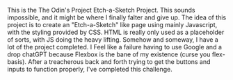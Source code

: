 This is the The Odin's Project Etch-a-Sketch Project. This sounds impossible, and it might be where I finally falter and give up.
The idea of this project is to create an "Etch-a-Sketch" like page using mainly Javascript, with the styling provided by CSS. HTML is really only used as a placeholder of sorts, with JS doing the heavy lifting.
Somehow and someway, I have a lot of the project completed. I Feel like a failure having to use Google and a drop chatGPT because Flexbox is the bane of my existence (curse you flex-basis).
After a treacherous back and forth trying to get the buttons and inputs to function properly, I've completed this challenge. 